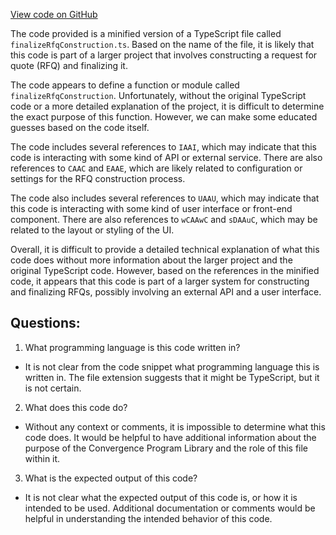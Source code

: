 [View code on GitHub](https://github.com/convergence-rfq/convergence-program-library/rfq/js/generated/instructions/finalizeRfqConstruction.js.map)

The code provided is a minified version of a TypeScript file called `finalizeRfqConstruction.ts`. Based on the name of the file, it is likely that this code is part of a larger project that involves constructing a request for quote (RFQ) and finalizing it. 

The code appears to define a function or module called `finalizeRfqConstruction`. Unfortunately, without the original TypeScript code or a more detailed explanation of the project, it is difficult to determine the exact purpose of this function. However, we can make some educated guesses based on the code itself.

The code includes several references to `IAAI`, which may indicate that this code is interacting with some kind of API or external service. There are also references to `CAAC` and `EAAE`, which are likely related to configuration or settings for the RFQ construction process.

The code also includes several references to `UAAU`, which may indicate that this code is interacting with some kind of user interface or front-end component. There are also references to `wCAAwC` and `sDAAuC`, which may be related to the layout or styling of the UI.

Overall, it is difficult to provide a detailed technical explanation of what this code does without more information about the larger project and the original TypeScript code. However, based on the references in the minified code, it appears that this code is part of a larger system for constructing and finalizing RFQs, possibly involving an external API and a user interface.
## Questions: 
 1. What programming language is this code written in?
- It is not clear from the code snippet what programming language this is written in. The file extension suggests that it might be TypeScript, but it is not certain.

2. What does this code do?
- Without any context or comments, it is impossible to determine what this code does. It would be helpful to have additional information about the purpose of the Convergence Program Library and the role of this file within it.

3. What is the expected output of this code?
- It is not clear what the expected output of this code is, or how it is intended to be used. Additional documentation or comments would be helpful in understanding the intended behavior of this code.